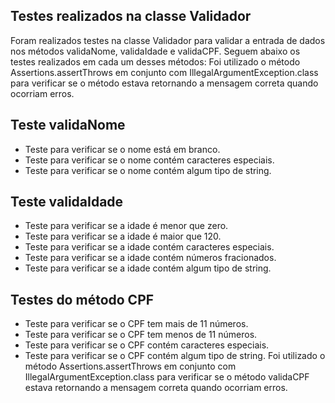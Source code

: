 ## Testes realizados na classe Validador
Foram realizados testes na classe Validador para validar a entrada de dados nos métodos validaNome, validaIdade e validaCPF. Seguem abaixo os testes realizados em cada um desses métodos:
Foi utilizado o método Assertions.assertThrows em conjunto com IllegalArgumentException.class para verificar se o método  estava retornando a mensagem correta quando ocorriam erros.
## Teste validaNome
- Teste para verificar se o nome está em branco.
- Teste para verificar se o nome contém caracteres especiais.
- Teste para verificar se o nome contém algum tipo de string.
## Teste validaIdade
- Teste para verificar se a idade é menor que zero.
- Teste para verificar se a idade é maior que 120.
- Teste para verificar se a idade contém caracteres especiais.
- Teste para verificar se a idade contém números fracionados.
- Teste para verificar se a idade contém algum tipo de string.
## Testes do método CPF
- Teste para verificar se o CPF tem mais de 11 números.
- Teste para verificar se o CPF tem menos de 11 números.
- Teste para verificar se o CPF contém caracteres especiais.
- Teste para verificar se o CPF contém algum tipo de string.
Foi utilizado o método Assertions.assertThrows em conjunto com IllegalArgumentException.class para verificar se o método validaCPF estava retornando a mensagem correta quando ocorriam erros.
